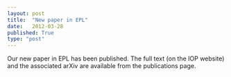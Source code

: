 ```yaml
---
layout: post
title:  "New paper in EPL"
date:   2012-03-28
published: True
type: "post"
---
```


Our new paper in EPL has been published. The full text (on the IOP website) and the associated arXiv are available from the publications page.


